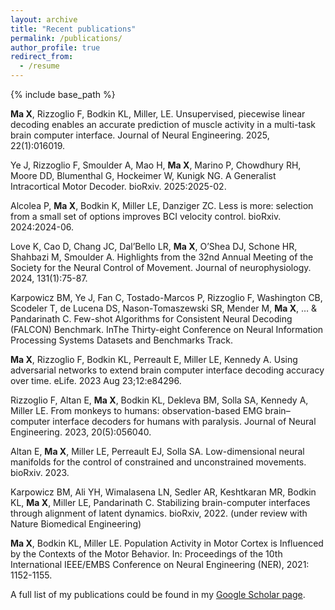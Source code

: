 ```yaml
---
layout: archive
title: "Recent publications"
permalink: /publications/
author_profile: true
redirect_from:
  - /resume
---
```


{% include base_path %}

**Ma X**, Rizzoglio F, Bodkin KL, Miller, LE. Unsupervised, piecewise linear decoding enables an accurate prediction of muscle activity in a multi-task brain computer interface. Journal of Neural Engineering. 2025, 22(1):016019.

Ye J, Rizzoglio F, Smoulder A, Mao H, **Ma X**, Marino P, Chowdhury RH, Moore DD, Blumenthal G, Hockeimer W, Kunigk NG. A Generalist Intracortical Motor Decoder. bioRxiv. 2025:2025-02.

Alcolea P, **Ma X**, Bodkin K, Miller LE, Danziger ZC. Less is more: selection from a small set of options improves BCI velocity control. bioRxiv. 2024:2024-06.

Love K, Cao D, Chang JC, Dal’Bello LR, **Ma X**, O’Shea DJ, Schone HR, Shahbazi M, Smoulder A. Highlights from the 32nd Annual Meeting of the Society for the Neural Control of Movement. Journal of neurophysiology. 2024, 131(1):75-87.

Karpowicz BM, Ye J, Fan C, Tostado-Marcos P, Rizzoglio F, Washington CB, Scodeler T, de Lucena DS, Nason-Tomaszewski SR, Mender M, **Ma X**, … & Pandarinath C. Few-shot Algorithms for Consistent Neural Decoding (FALCON) Benchmark. InThe Thirty-eight Conference on Neural Information Processing Systems Datasets and Benchmarks Track.

**Ma X**, Rizzoglio F, Bodkin KL, Perreault E, Miller LE, Kennedy A. Using adversarial networks to extend brain computer interface decoding accuracy over time. eLife. 2023 Aug 23;12:e84296.

Rizzoglio F, Altan E, **Ma X**, Bodkin KL, Dekleva BM, Solla SA, Kennedy A, Miller LE. From monkeys to humans: observation-based EMG brain–computer interface decoders for humans with paralysis. Journal of Neural Engineering. 2023, 20(5):056040.

Altan E, **Ma X**, Miller LE, Perreault EJ, Solla SA. Low-dimensional neural manifolds for the control of constrained and unconstrained movements. bioRxiv. 2023. 

Karpowicz BM, Ali YH, Wimalasena LN, Sedler AR, Keshtkaran MR, Bodkin KL, **Ma X**, Miller LE, Pandarinath C. Stabilizing brain-computer interfaces through alignment of latent dynamics. bioRxiv, 2022. (under review with Nature Biomedical Engineering)

**Ma X**, Bodkin KL, Miller LE. Population Activity in Motor Cortex is Influenced by the Contexts of the Motor Behavior. In: Proceedings of the 10th International IEEE/EMBS Conference on Neural Engineering (NER), 2021: 1152-1155.

A full list of my publications could be found in my [Google Scholar page](https://scholar.google.com/citations?user=pwfGTnoAAAAJ&hl=en).
